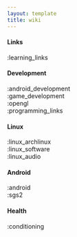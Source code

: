 ```yaml
---
layout: template
title: wiki
---
```


#### Links
:learning_links  

#### Development
:android_development  
:game_development  
:opengl  
:programming_links  

#### Linux
:linux_archlinux  
:linux_software  
:linux_audio  

#### Android
:android  
:sgs2  


#### Health
:conditioning

